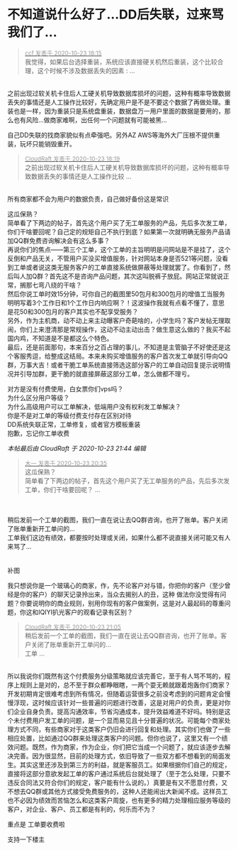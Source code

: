 # 不知道说什么好了...DD后失联，过来骂我们了...


<div class="quote"><blockquote><font size="2"><a href="https://www.hostloc.com/forum.php?mod=redirect&amp;goto=findpost&amp;pid=9342380&amp;ptid=757680" target="_blank"><font color="#999999">ccf 发表于 2020-10-23 18:15</font></a></font><br />
我觉得，如果后台选择重装，系统应该直接硬关机然后重装，这个比较合理，这个时候不涉及数据丢失的因素 : ...</blockquote></div><br />
之前出现过软关机卡住后人工硬关机导致数据库损坏的问题，这种有概率导致数据丢失的事情还是人工操作比较好，先确定用户是不是不要这个数据了再做处理。重装也是一样，因为重装只是系统盘重装，数据盘万一用户里面的数据是要用的，那么也有风险...做商家难啊，出任何一个问题就有可能被黑...

自己DD失联的找商家貌似有点牵强吧。另外AZ AWS等海外大厂压根不提供重装，玩坏只能销毁重开。<img id="aimg_EMDtT" onclick="zoom(this, this.src, 0, 0, 0)" class="zoom" src="https://cdn.jsdelivr.net/gh/hishis/forum-master/public/images/patch.gif" onmouseover="img_onmouseoverfunc(this)" onload="thumbImg(this)" border="0" alt="" />

<div class="quote"><blockquote><font size="2"><a href="https://www.hostloc.com/forum.php?mod=redirect&amp;goto=findpost&amp;pid=9342403&amp;ptid=757680" target="_blank"><font color="#999999">CloudRaft 发表于 2020-10-23 18:19</font></a></font><br />
之前出现过软关机卡住后人工硬关机导致数据库损坏的问题，这种有概率导致数据丢失的事情还是人工操作比较 ...</blockquote></div><br />
所有商家都不会为用户的数据负责，自己做好备份这是常识 <img src="static/image/smiley/default/lol.gif" smilieid="12" border="0" alt="" />

这瓜保熟？<br />
简单看了下两边的帖子，首先这个用户买了无工单服务的产品，先后多次发工单，你们干啥要回呢？自己定的规矩自己不执行到底？如果第一次就明确无服务产品请加QQ群免费咨询解决会有这么多事？<br />
再说你们的焦点——第三个工单，这个工单的主旨明明是问网站是不是挂了，这个反倒和产品无关，不管用户买没买增值服务，针对网站本身是否521等问题，没看到工单或者说这类无服务客户的工单直接系统做屏蔽等处理就罢了。你看到了，然后叫人加Q群？首先这不是咨询产品问题，其次这叫脱裤子放屁。网站正常就说正常，搁那七弯八绕的干啥？<br />
然后你说工单时效15分钟，可你自己的截图里50包月和300包月的增值工当服务明明写着3个工作日和1个工作日内响应啊？！这波操作我就有点看不懂了，意思是花50和300包月的客户其实也不配享受服务？<br />
另外，作为主机商，动不动上来主动曝客户奇葩啥的，小学生吗？客户发帖无理取闹，你们上来澄清那是常规操作，这动不动主动出击？做生意这么做的？我买不起国内鸡，不知道是不是都这么个特色。<br />
最后，还是前面那句，本来百分之百占理的事儿，不知道是主管脑子不好使还是这个客服秀逗，给整成这结局。本来未购买增值服务的客户首次发工单就引导向QQ群，万事大吉！或者干脆工单系统直接筛选这部分客户的工单自动回复提示说明情况并引导加群，更干脆的就直接屏蔽这部分工单，怎么做都不理亏。<img id="aimg_dRCOr" onclick="zoom(this, this.src, 0, 0, 0)" class="zoom" src="https://cdn.jsdelivr.net/gh/hishis/forum-master/public/images/patch.gif" onmouseover="img_onmouseoverfunc(this)" onload="thumbImg(this)" border="0" alt="" />

对方是没有付费使用，白女票你们vps吗？<br />
为什么区分用户等级？<br />
为什么高级用户可以工单解决，低端用户没有权利发工单解决？<br />
你是不是对工单的等级付费支付存在区别对待<br />
DD系统失联正常，工单修复，或者官方模板重装<br />
抱歉，忘记你工单收费

<i class="pstatus"> 本帖最后由 CloudRaft 于 2020-10-23 21:44 编辑 </i><br />
<div class="quote"><blockquote><font size="2"><a href="https://www.hostloc.com/forum.php?mod=redirect&amp;goto=findpost&amp;pid=9343092&amp;ptid=757680" target="_blank"><font color="#999999">木一 发表于 2020-10-23 20:35</font></a></font><br />
这瓜保熟？<br />
简单看了下两边的帖子，首先这个用户买了无工单服务的产品，先后多次发工单，你们干啥要回呢？ ...</blockquote></div><br />
<br />
稍后发前一个工单的截图，我们一直在说让去QQ群咨询，也开了账单。客户关闭了账单重新开工单问的…<br />
工单我们这边有绩效，都要按时处理或关闭，如果什么都不说直接关闭可能又有人来骂了…<br />
<br />
<br />
补图<br />
<img id="aimg_Ps7MN" onclick="zoom(this, this.src, 0, 0, 0)" class="zoom" src="https://iuimg.com/images/2020/10/23/iH23.png" onmouseover="img_onmouseoverfunc(this)" onload="thumbImg(this)" border="0" alt="" />

我只想说你是一个玻璃心的商家，作，先不论客户对与错，你把你的客户（至少曾经是你的客户）的聊天记录拎出来，当众去揭别人的丑，这种 做法你没觉得有问题？你要说明你的商业规则，别用你现有的客户做案例，这是对人最起码的尊重问题，你这和IQIYI扒光客户的观看记录有区别？

<div class="quote"><blockquote><font size="2"><a href="https://www.hostloc.com/forum.php?mod=redirect&amp;goto=findpost&amp;pid=9343236&amp;ptid=757680" target="_blank"><font color="#999999">CloudRaft 发表于 2020-10-23 21:05</font></a></font><br />
稍后发前一个工单的截图，我们一直在说让去QQ群咨询，也开了账单。客户关闭了账单重新开工单问的…<br />
工单 ...</blockquote></div><br />
所以我说你们既然有这个付费服务分级策略就应该完善它，至于有人骂不骂的，程序上规则上是对的，总不至于群众都睁眼瞎，一两个耍无赖就跟着炮轰你们商家？<br />
开发初期肯定很难考虑到所有情况，但随着运营很多之前没考虑到的问题肯定会慢慢浮现，这时候应该针对一些普遍的问题进行改善，这是对用户的负责，更是对你们企业自身负责。提高沟通效率，节省沟通成本，提升效益难道不好吗。特别是这个未付费用户发工单的问题，是一个显而易见且十分普遍的状况。可能每个商家处理方式不同，有些商家对于这类客户仍旧会进行回复和处理。其实你们也做了一些相应处置，比如通过QQ群来处理这类客户的问题。但你也说了，这里又有一个绩效问题。既然，作为商家，作为企业，你们把它当成一个问题了，就应该逐步去解决完善。因为很显然，目前的处理方式，依旧导致了一些双方都不想看到的局面发生。其实这里还涉及到第三方的利益，就是客服员工。如果根据你们自己的规定，直接将这部分意欲发起工单的客户通过系统后台就处理了（至于怎么处理，只要不违反合同法又符合你们的规定，客户能有什么说的。）真要是有又不愿意付费，又不想去QQ群或其他方式接受免费服务的，这种人还能闹出大新闻不成。这样员工也不必因为绩效而苦恼怎么和这类客户周旋，也有更多的精力处理相应服务等级的客户，对企业、客户、员工都是有利的，何乐而不为？<img id="aimg_SX8Xw" onclick="zoom(this, this.src, 0, 0, 0)" class="zoom" src="https://cdn.jsdelivr.net/gh/hishis/forum-master/public/images/patch.gif" onmouseover="img_onmouseoverfunc(this)" onload="thumbImg(this)" border="0" alt="" />

重点是 工单要收费啦

支持一下楼主
